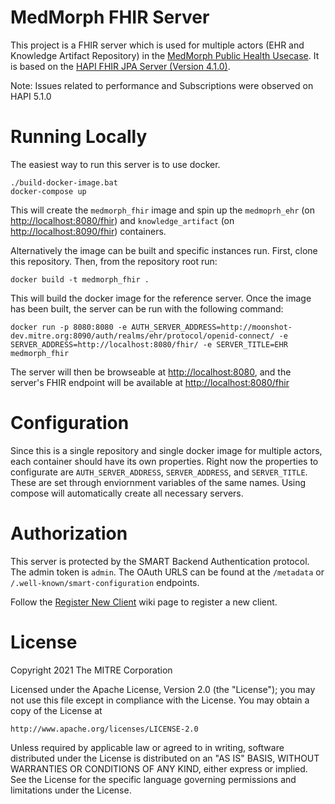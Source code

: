 # MedMorph FHIR Server

This project is a FHIR server which is used for multiple actors (EHR and Knowledge Artifact Repository) in the [MedMorph Public Health Usecase](https://build.fhir.org/ig/HL7/fhir-medmorph/usecases.html). It is based on the [HAPI FHIR JPA Server (Version 4.1.0)](https://github.com/hapifhir/hapi-fhir-jpaserver-starter).

Note: Issues related to performance and Subscriptions were observed on HAPI 5.1.0

# Running Locally

The easiest way to run this server is to use docker.

```
./build-docker-image.bat
docker-compose up
```

This will create the `medmorph_fhir` image and spin up the `medmoprh_ehr` (on [http://localhost:8080/fhir](http://localhost:8080/fhir)) and `knowledge_artifact` (on [http://localhost:8090/fhir](http://localhost:8090/fhir)) containers.

Alternatively the image can be built and specific instances run. First, clone this repository. Then, from the repository root run:

```
docker build -t medmorph_fhir .
```

This will build the docker image for the reference server. Once the image has
been built, the server can be run with the following command:

```
docker run -p 8080:8080 -e AUTH_SERVER_ADDRESS=http://moonshot-dev.mitre.org:8090/auth/realms/ehr/protocol/openid-connect/ -e SERVER_ADDRESS=http://localhost:8080/fhir/ -e SERVER_TITLE=EHR medmorph_fhir
```

The server will then be browseable at
[http://localhost:8080](http://localhost:8080), and the
server's FHIR endpoint will be available at
[http://localhost:8080/fhir](http://localhost:8080/fhir)

# Configuration

Since this is a single repository and single docker image for multiple actors, each container should have its own properties. Right now the properties to configurate are `AUTH_SERVER_ADDRESS`, `SERVER_ADDRESS`, and `SERVER_TITLE`. These are set through enviornment variables of the same names. Using compose will automatically create all necessary servers.

# Authorization

This server is protected by the SMART Backend Authentication protocol. The admin token is `admin`. The OAuth URLS can be found at the `/metadata` or `/.well-known/smart-configuration` endpoints.

Follow the [Register New Client](https://github.com/mcode/medmorph-fhir-server/wiki/Register-New-Client) wiki page to register a new client.


# License
Copyright 2021 The MITRE Corporation

Licensed under the Apache License, Version 2.0 (the "License");
you may not use this file except in compliance with the License.
You may obtain a copy of the License at

    http://www.apache.org/licenses/LICENSE-2.0

Unless required by applicable law or agreed to in writing, software
distributed under the License is distributed on an "AS IS" BASIS,
WITHOUT WARRANTIES OR CONDITIONS OF ANY KIND, either express or implied.
See the License for the specific language governing permissions and
limitations under the License.

